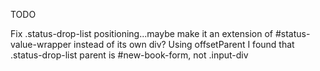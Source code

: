 TODO

Fix .status-drop-list positioning...maybe make it an extension of #status-value-wrapper
instead of its own div? Using offsetParent I found that .status-drop-list parent is 
#new-book-form, not .input-div

